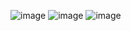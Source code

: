 ![image](https://github.com/satyamjaysawal/JavaServletJspProjectExamples/assets/108862706/a81b0e4a-5a0d-4258-8e33-00f5e2b9154d)
![image](https://github.com/satyamjaysawal/JavaServletJspProjectExamples/assets/108862706/b7364a9b-afbd-46e1-bbe0-8701e2a078af)
![image](https://github.com/satyamjaysawal/JavaServletJspProjectExamples/assets/108862706/6b77c2a2-57bd-4127-b79c-43d04a440418)
